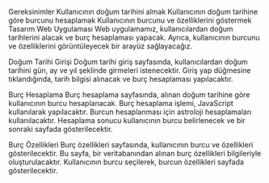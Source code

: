 Gereksinimler
Kullanıcının doğum tarihini almak
Kullanıcının doğum tarihine göre burcunu hesaplamak
Kullanıcının burcunu ve özelliklerini göstermek
Tasarım
Web Uygulaması
Web uygulamamız, kullanıcılardan doğum tarihlerini alacak ve burç hesaplaması yapacak. Ayrıca, kullanıcının burcunu ve özelliklerini görüntüleyecek bir arayüz sağlayacağız.

Doğum Tarihi Girişi
Doğum tarihi giriş sayfasında, kullanıcılardan doğum tarihini gün, ay ve yıl şeklinde girmeleri istenecektir. Giriş yap düğmesine tıklandığında, tarih bilgisi alınacak ve burç hesaplaması yapılacaktır.

Burç Hesaplama
Burç hesaplama sayfasında, alınan doğum tarihine göre kullanıcının burcu hesaplanacak. Burç hesaplama işlemi, JavaScript kullanılarak yapılacaktır. Burcun hesaplanması için astroloji hesaplamaları kullanılacaktır. Hesaplama sonucu kullanıcının burcu belirlenecek ve bir sonraki sayfada gösterilecektir.

Burç Özellikleri
Burç özellikleri sayfasında, kullanıcının burcu ve özellikleri gösterilecektir. Bu sayfa, bir veritabanından alınan burç özellikleri bilgileriyle oluşturulacaktır. Kullanıcının burcu seçilerek, burcun özellikleri sayfada gösterilecektir.
